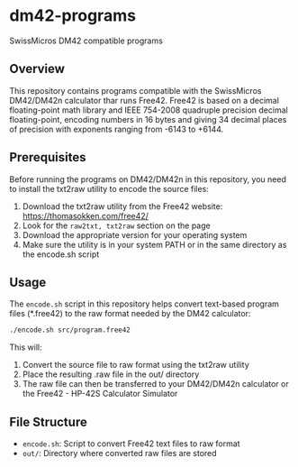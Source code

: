 # dm42-programs
SwissMicros DM42 compatible programs

## Overview
This repository contains programs compatible with the SwissMicros DM42/DM42n calculator thar runs Free42. Free42 is based on a decimal floating-point math library and IEEE 754-2008 quadruple precision decimal floating-point, encoding numbers in 16 bytes and giving 34 decimal places of precision with exponents ranging from -6143 to +6144.

## Prerequisites
Before running the programs on DM42/DM42n in this repository, you need to install the txt2raw utility to encode the source files:

1. Download the txt2raw utility from the Free42 website: https://thomasokken.com/free42/
2. Look for the `raw2txt, txt2raw` section on the page
3. Download the appropriate version for your operating system
4. Make sure the utility is in your system PATH or in the same directory as the encode.sh script

## Usage
The `encode.sh` script in this repository helps convert text-based program files (*.free42) to the raw format needed by the DM42 calculator:

```bash
./encode.sh src/program.free42
```

This will:
1. Convert the source file to raw format using the txt2raw utility
2. Place the resulting .raw file in the out/ directory
3. The raw file can then be transferred to your DM42/DM42n calculator or the Free42 - HP-42S Calculator Simulator

## File Structure
- `encode.sh`: Script to convert Free42 text files to raw format
- `out/`: Directory where converted raw files are stored
